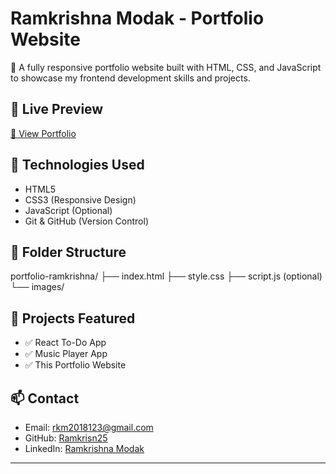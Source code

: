 # Ramkrishna Modak - Portfolio Website

🎯 A fully responsive portfolio website built with HTML, CSS, and JavaScript to showcase my frontend development skills and projects.

## 🚀 Live Preview
[🔗 View Portfolio](https://Ramkrisn25.github.io)

## 🧰 Technologies Used
- HTML5
- CSS3 (Responsive Design)
- JavaScript (Optional)
- Git & GitHub (Version Control)

## 📂 Folder Structure
portfolio-ramkrishna/
├── index.html
├── style.css
├── script.js (optional)
└── images/

## 📸 Projects Featured
- ✅ React To-Do App
- ✅ Music Player App
- ✅ This Portfolio Website

## 📫 Contact
- Email: rkm2018123@gmail.com  
- GitHub: [Ramkrisn25](https://github.com/Ramkrisn25)  
- LinkedIn: [Ramkrishna Modak](https://linkedin.com/in/ramkrishna-modak)

---

